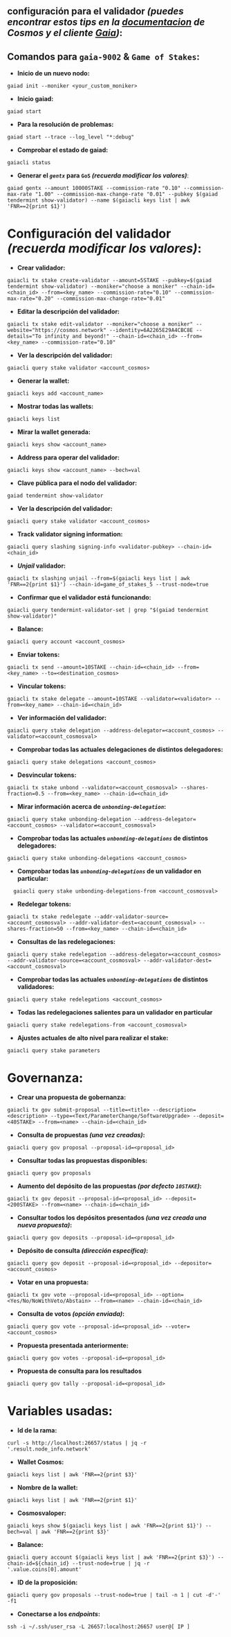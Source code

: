 ## configuración para el validador _(puedes encontrar estos tips en la [documentacion](https://cosmos.network/docs/validators/validator-setup.html#validator-setup) de Cosmos y el cliente [Gaia](https://cosmos.network/docs/gaia/gaiacli.html#gaia-cli))_:

## Comandos para `gaia-9002` & `Game of Stakes`:
* **Inicio de un nuevo nodo:**
```
gaiad init --moniker <your_custom_moniker>
```

* **Inicio gaiad:**
```
gaiad start
```

* **Para la resolución de problemas:**
```
gaiad start --trace --log_level "*:debug"
```

* **Comprobar el estado de gaiad:**
```
gaiacli status
```

* **Generar el _`gentx`_ para `GoS` _(recuerda modificar los valores)_**:
```
gaiad gentx --amount 10000STAKE --commission-rate "0.10" --commission-max-rate "1.00" --commission-max-change-rate "0.01" --pubkey $(gaiad tendermint show-validator) --name $(gaiacli keys list | awk 'FNR==2{print $1}')
```

# Configuración del validador _(recuerda modificar los valores)_:
* **Crear validador:**
```
gaiacli tx stake create-validator --amount=5STAKE --pubkey=$(gaiad tendermint show-validator) --moniker="choose a moniker" --chain-id=<chain_id> --from=<key_name> --commission-rate="0.10" --commission-max-rate="0.20" --commission-max-change-rate="0.01"
```

* **Editar la descripción del validador:**
```
gaiacli tx stake edit-validator --moniker="choose a moniker" --website="https://cosmos.network" --identity=6A2265E29A4CBC8E --details="To infinity and beyond!" --chain-id=<chain_id> --from=<key_name> --commission-rate="0.10"
```

* **Ver la descripción del validador:**
```
gaiacli query stake validator <account_cosmos>
```

* **Generar la wallet:**
```
gaiacli keys add <account_name>
```

* **Mostrar todas las wallets:**
```
gaiacli keys list
```

* **Mirar la wallet generada:**
```
gaiacli keys show <account_name>
```

* **Address para operar del validador:**
```
gaiacli keys show <account_name> --bech=val
```

* **Clave pública para el nodo del validador:**
```
gaiad tendermint show-validator
```

* **Ver la descripción del validador:**
```
gaiacli query stake validator <account_cosmos>
```

* **Track validator signing information:**
```
gaiacli query slashing signing-info <validator-pubkey> --chain-id=<chain_id>
```

* **_Unjail_ validador:**
```
gaiacli tx slashing unjail --from=$(gaiacli keys list | awk 'FNR==2{print $1}') --chain-id=game_of_stakes_5 --trust-node=true
```

* **Confirmar que el validador está funcionando:**
```
gaiacli query tendermint-validator-set | grep "$(gaiad tendermint show-validator)"
```

* **Balance:**
```
gaiacli query account <account_cosmos>
```

* **Enviar tokens:**
```
gaiacli tx send --amount=10STAKE --chain-id=<chain_id> --from=<key_name> --to=<destination_cosmos>
```

* **Vincular tokens:**
```
gaiacli tx stake delegate --amount=10STAKE --validator=<validator> --from=<key_name> --chain-id=<chain_id>
```

* **Ver información del validador:**
```
gaiacli query stake delegation --address-delegator=<account_cosmos> --validator=<account_cosmosval>
```

* **Comprobar todas las actuales delegaciones de distintos delegadores:**
```
gaiacli query stake delegations <account_cosmos>
```

* **Desvincular tokens:**
```
gaiacli tx stake unbond --validator=<account_cosmosval> --shares-fraction=0.5 --from=<key_name> --chain-id=<chain_id>
```

* **Mirar información acerca de _`unbonding-delegation`_:**
```
gaiacli query stake unbonding-delegation --address-delegator=<account_cosmos> --validator=<account_cosmosval>
```

* **Comprobar todas las actuales _`unbonding-delegations`_ de distintos delegadores:**
```
gaiacli query stake unbonding-delegations <account_cosmos>
```

* **Comprobar todas las _`unbonding-delegations`_ de un validador en particular:**
```
  gaiacli query stake unbonding-delegations-from <account_cosmosval>
```

* **Redelegar tokens:**
```
gaiacli tx stake redelegate --addr-validator-source=<account_cosmosval> --addr-validator-dest=<account_cosmosval> --shares-fraction=50 --from=<key_name> --chain-id=<chain_id>
```

* **Consultas de las redelegaciones:**
```
gaiacli query stake redelegation --address-delegator=<account_cosmos> --addr-validator-source=<account_cosmosval> --addr-validator-dest=<account_cosmosval>
```

* **Comprobar todas las actuales _`unbonding-delegations`_ de distintos validadores:**
```
gaiacli query stake redelegations <account_cosmos>
```

* **Todas las redelegaciones salientes para un validador en particular**
```
gaiacli query stake redelegations-from <account_cosmosval>
```

* **Ajustes actuales de alto nivel para realizar el stake:**
```
gaiacli query stake parameters
```

# Governanza:
* **Crear una propuesta de gobernanza:**
```
gaiacli tx gov submit-proposal --title=<title> --description=<description> --type=<Text/ParameterChange/SoftwareUpgrade> --deposit=<40STAKE> --from=<name> --chain-id=<chain_id>
```

* **Consulta de propuestas _(una vez creadas)_:**
```
gaiacli query gov proposal --proposal-id=<proposal_id>
```

* **Consultar todas las propuestas disponibles:**
```
gaiacli query gov proposals
```

* **Aumento del depósito de las propuestas _(por defecto `10STAKE`)_:**
```
gaiacli tx gov deposit --proposal-id=<proposal_id> --deposit=<200STAKE> --from=<name> --chain-id=<chain_id>
```

* **Consultar todos los depósitos presentados _(una vez creada una nueva propuesta)_:**
```
gaiacli query gov deposits --proposal-id=<proposal_id>
```

* **Depósito de consulta _(dirección específica)_:**
```
gaiacli query gov deposit --proposal-id=<proposal_id> --depositor=<account_cosmos>
```

* **Votar en una propuesta:**
```
gaiacli tx gov vote --proposal-id=<proposal_id> --option=<Yes/No/NoWithVeto/Abstain> --from=<name> --chain-id=<chain_id>
```

* **Consulta de votos _(opción enviada)_:**
```
gaiacli query gov vote --proposal-id=<proposal_id> --voter=<account_cosmos>
```

* **Propuesta presentada anteriormente:**
```
gaiacli query gov votes --proposal-id=<proposal_id>
```

* **Propuesta de consulta para los resultados**
```
gaiacli query gov tally --proposal-id=<proposal_id>
```

# Variables usadas:
* **Id de la rama:**
```
curl -s http://localhost:26657/status | jq -r '.result.node_info.network'
```

* **Wallet Cosmos:**
```
gaiacli keys list | awk 'FNR==2{print $3}'
```

* **Nombre de la wallet:**
```
gaiacli keys list | awk 'FNR==2{print $1}'
```

* **Cosmosvaloper:**
```
gaiacli keys show $(gaiacli keys list | awk 'FNR==2{print $1}') --bech=val | awk 'FNR==2{print $3}'
```

* **Balance:**
```
gaiacli query account $(gaiacli keys list | awk 'FNR==2{print $3}') --chain-id=${chain_id} --trust-node=true | jq -r '.value.coins[0].amount'
```
* **ID de la proposición:**
```
gaiacli query gov proposals --trust-node=true | tail -n 1 | cut -d'-' -f1
```

* **Conectarse a los _endpoints_:**
```
ssh -i ~/.ssh/user_rsa -L 26657:localhost:26657 user@[ IP ]
```
